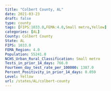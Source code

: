 ```yaml
---
title: "Colbert County, AL"
date: 2021-03-23
draft: false
type: county
tags: [FIPS:1033.0,FEMA:4.0,Small metro,Yellow]
categories: [AL]
County: Colbert County
State: AL
FIPS: 1033.0
FEMA_Region: 4.0
Population: 55241.0
NCHS_Urban_Rural_Classification: Small metro
Tests_in_prior_14_days: 766.0
Fourteen_day_test_rate_per_100000: 1387.0
Percent_Positivity_in_prior_14_days: 0.059
Level: Yellow
url: /states/AL/colbert-county
---
```



